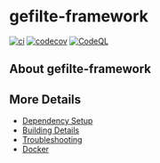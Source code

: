 # gefilte-framework

[![ci](https://github.com/justinboneh/gefilte-framework/actions/workflows/ci.yml/badge.svg)](https://github.com/justinboneh/gefilte-framework/actions/workflows/ci.yml)
[![codecov](https://codecov.io/gh/justinboneh/gefilte-framework/branch/main/graph/badge.svg)](https://codecov.io/gh/justinboneh/gefilte-framework)
[![CodeQL](https://github.com/justinboneh/gefilte-framework/actions/workflows/codeql-analysis.yml/badge.svg)](https://github.com/justinboneh/gefilte-framework/actions/workflows/codeql-analysis.yml)

## About gefilte-framework



## More Details

 * [Dependency Setup](README_dependencies.md)
 * [Building Details](README_building.md)
 * [Troubleshooting](README_troubleshooting.md)
 * [Docker](README_docker.md)
